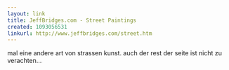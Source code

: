 ```yaml
---
layout: link
title: JeffBridges.com - Street Paintings
created: 1093056531
linkurl: http://www.jeffbridges.com/street.htm
---
```

mal eine andere art von strassen kunst. auch der rest der seite ist nicht zu verachten…
